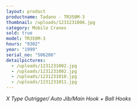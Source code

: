 ```yaml
---
layout: product
productname: Tadano - TR350M-3
thumbnail: /uploads/1231231006.jpg
category: Mobile Cranes
sold: true
model: TR350M-3
hours: "9302"
year: "1999"
serial_no: "506206"
detailpictures:
  - /uploads/1231231002.jpg
  - /uploads/1231231002.jpg
  - /uploads/1231231010.jpg
  - /uploads/1231231011.jpg
---
```

*X Type Outrigger/ Auto Jib/Main Hook + Ball Hooks*